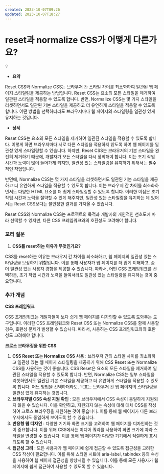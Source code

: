 ```yaml
---
created: 2023-10-07T09:26
updated: 2023-10-07T18:27
---
```

# reset과 normalize CSS가 어떻게 다른가요?

<aside>
💡

</aside>

- **요약**

Reset CSS와 Normalize CSS는 브라우저 간 스타일 차이를 최소화하여 일관된 웹 페이지 스타일링을 제공하는 방법입니다. Reset CSS는 요소의 모든 스타일을 제거하여 일관된 스타일을 적용할 수 있도록 합니다. 반면, Normalize CSS는 몇 가지 스타일을 리셋하면서도 일관된 기본 스타일을 제공하고 더 유연하게 스타일을 적용할 수 있도록 합니다. 어떤 방법을 선택하더라도 브라우저마다 웹 페이지의 스타일링을 일관성 있게 유지하는 것입니다.

- **상세**

Reset CSS는 요소의 모든 스타일을 제거하여 일관된 스타일을 적용할 수 있도록 합니다. 이렇게 하면 브라우저마다 서로 다른 스타일을 적용하지 않도록 하여 웹 페이지를 일관성 있게 스타일링할 수 있습니다. 하지만, Reset CSS는 브라우저의 기본 스타일을 완전히 제거하기 때문에, 개발자가 모든 스타일을 다시 정의해야 합니다. 이는 초기 작업 시간과 노력이 많이 들어가게 되지만, 일관성 있는 스타일링을 유지하기 위해서는 필수적인 작업입니다.

반면에, Normalize CSS는 몇 가지 스타일을 리셋하면서도 일관된 기본 스타일을 제공하고 더 유연하게 스타일을 적용할 수 있도록 합니다. 이는 브라우저 간 차이를 최소화하면서도 다양한 HTML 요소를 더 쉽게 스타일링할 수 있도록 합니다. 이러한 이점은 초기 작업 시간과 노력을 절약할 수 있게 해주지만, 일관성 있는 스타일링을 유지하는 데 있어서는 Reset CSS보다는 불안정한 결과를 가져올 수 있습니다.

Reset CSS와 Normalize CSS는 프로젝트의 목적과 개발자의 개인적인 선호도에 따라 선택할 수 있지만, 다른 CSS 프레임워크와의 호환성도 고려해야 합니다.

### 꼬리 질문

1. **CSS를 reset하는 이유가 무엇인가요?**

CSS를 reset하는 이유는 브라우저 간 차이를 최소화하고, 웹 페이지의 일관성 있는 스타일링을 보장하기 위함입니다. 이를 통해 사용자가 웹 페이지를 더 쉽게 이해하고, 좀 더 일관성 있는 사용자 경험을 제공할 수 있습니다. 따라서, 어떤 CSS 프레임워크를 선택하든, 초기 작업 시간과 노력을 들여서라도 일관성 있는 스타일링을 유지하는 것이 중요합니다.

### 추가 개념

**CSS 프레임워크**

CSS 프레임워크는 개발자들이 보다 쉽게 웹 페이지를 디자인할 수 있도록 도와주는 도구입니다. 이러한 CSS 프레임워크와 Reset CSS 또는 Normalize CSS를 함께 사용할 경우, 호환성 문제가 발생할 수 있습니다. 따라서, 사용하는 CSS 프레임워크와의 호환성도 고려해야 합니다.

**크로스 브라우징을 위한 CSS**

1. **CSS Reset 또는 Normalize CSS 사용** : 브라우저 간의 스타일 차이를 최소화하고 일관성 있는 웹 페이지 스타일링을 제공하기 위해 CSS Reset 또는 Normalize CSS를 사용하는 것이 좋습니다. CSS Reset은 요소의 모든 스타일을 제거하여 일관된 스타일을 적용할 수 있도록 합니다. 반면, Normalize CSS는 일부 스타일을 리셋하면서도 일관된 기본 스타일을 제공하고 더 유연하게 스타일을 적용할 수 있도록 합니다. 어느 방법을 선택하더라도, 목표는 브라우저 간 웹 페이지의 스타일링을 일관성 있게 유지하는 것입니다.
2. **브라우저별 CSS 속성 지원 확인** : 모든 브라우저에서 CSS 속성이 동일하게 지원되지 않을 수 있습니다. 이를 확인하고, 지원되지 않는 속성에 대해 대체 CSS를 작성하여 크로스 브라우징을 지원하는 것이 좋습니다. 이를 통해 웹 페이지가 다른 브라우저에서도 동일하게 보이도록 할 수 있습니다.
3. **반응형 웹 디자인** : 다양한 기기와 화면 크기를 고려하여 웹 페이지를 디자인하는 것이 중요합니다. 이를 위해 CSS에서는 미디어 쿼리를 사용하여 화면 크기에 따라 스타일을 변경할 수 있습니다. 이를 통해 웹 페이지가 다양한 기기에서 적절하게 표시되도록 할 수 있습니다.
4. **접근성 고려** : 모든 사용자가 웹 페이지에 쉽게 접근할 수 있도록 접근성을 고려한 CSS 작성이 필요합니다. 이를 위해 스타일 시트에 aria-label, tabindex 등의 속성을 사용하여 웹 페이지 접근성을 향상시킬 수 있습니다. 이를 통해 모든 사용자가 웹 페이지에 쉽게 접근하여 사용할 수 있도록 할 수 있습니다.